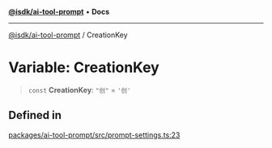 [**@isdk/ai-tool-prompt**](../README.md) • **Docs**

***

[@isdk/ai-tool-prompt](../globals.md) / CreationKey

# Variable: CreationKey

> `const` **CreationKey**: `"创"` = `'创'`

## Defined in

[packages/ai-tool-prompt/src/prompt-settings.ts:23](https://github.com/isdk/ai-tool-prompt.js/blob/db68a2def162f8b3a993e98a144d8f84707a7b4f/src/prompt-settings.ts#L23)
